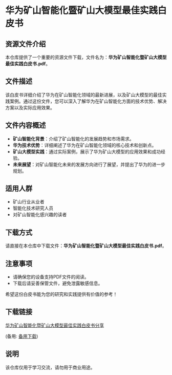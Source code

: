 # 华为矿山智能化暨矿山大模型最佳实践白皮书

## 资源文件介绍

本仓库提供了一个重要的资源文件下载，文件名为：**华为矿山智能化暨矿山大模型最佳实践白皮书.pdf**。

## 文件描述

该白皮书详细介绍了华为在矿山智能化领域的最新进展，以及矿山大模型的最佳实践案例。通过这份文件，您可以深入了解华为在矿山智能化方面的技术优势、解决方案以及实际应用效果。

## 文件内容概述

- **矿山智能化背景**：介绍了矿山智能化的发展趋势和市场需求。
- **华为技术优势**：详细阐述了华为在矿山智能化领域的核心技术和创新点。
- **矿山大模型实践**：通过实际案例，展示了华为矿山大模型的应用效果和成功经验。
- **未来展望**：对矿山智能化未来的发展方向进行了展望，并提出了华为的进一步规划。

## 适用人群

- 矿山行业从业者
- 智能化技术研究人员
- 对矿山智能化感兴趣的读者

## 下载方式

请直接在本仓库中下载文件：**华为矿山智能化暨矿山大模型最佳实践白皮书.pdf**。

## 注意事项

- 请确保您的设备支持PDF文件的阅读。
- 下载后请妥善保管文件，避免泄露敏感信息。

希望这份白皮书能为您的研究和实践提供有价值的参考！

## 下载链接
[华为矿山智能化暨矿山大模型最佳实践白皮书分享](https://pan.quark.cn/s/9023075d9f10) 

(备用: [备用下载](https://pan.baidu.com/s/1Nr5AQsQzUS8B8lJapcCW2w?pwd=1234))

## 说明

该仓库仅用于学习交流，请勿用于商业用途。
